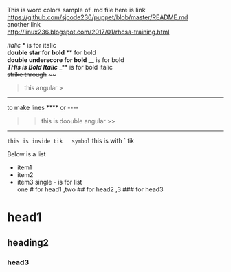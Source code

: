 
This is word colors  sample of .md file
here is link  
https://github.com/sjcode236/puppet/blob/master/README.md  
another link  
http://linux236.blogspot.com/2017/01/rhcsa-training.html

*italic*  *  is for italic    
**double star for bold**  **  for bold   
__double underscore for bold__  __ is for bold   
_**THis is Bold Italic**_  _** is for bold italic   
~~strike through~~   ~~  
>  this angular  >
-----
to make lines  ****  or ---- 
>>  this is doouble angular >>
******
  
`this is inside tik   symbol`  this is with `  tik

Below is  a list 
- item1
- item2
-  item3
single -   is for list    
one # for head1 ,two ## for head2 ,3 ### for head3  
# head1  #
## heading2  ##
### head3   ###




 
